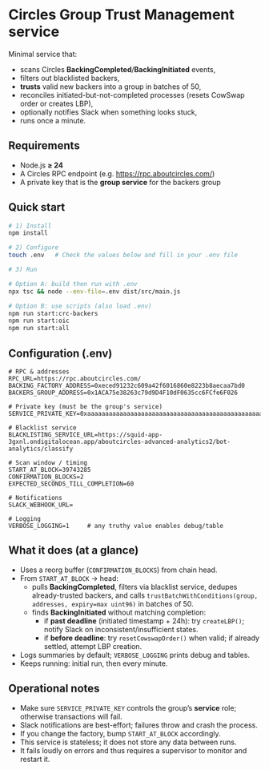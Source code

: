 # Circles Group Trust Management service

Minimal service that:

* scans Circles **BackingCompleted**/**BackingInitiated** events,
* filters out blacklisted backers,
* **trusts** valid new backers into a group in batches of 50,
* reconciles initiated-but-not-completed processes (resets CowSwap order or creates LBP),
* optionally notifies Slack when something looks stuck,
* runs once a minute.

## Requirements

* Node.js **≥ 24**
* A Circles RPC endpoint (e.g. https://rpc.aboutcircles.com/)
* A private key that is the **group service** for the backers group

## Quick start

```bash
# 1) Install
npm install

# 2) Configure
touch .env   # Check the values below and fill in your .env file

# 3) Run

# Option A: build then run with .env
npx tsc && node --env-file=.env dist/src/main.js

# Option B: use scripts (also load .env)
npm run start:crc-backers
npm run start:oic
npm run start:all
```

## Configuration (.env)

```dotenv
# RPC & addresses
RPC_URL=https://rpc.aboutcircles.com/
BACKING_FACTORY_ADDRESS=0xeced91232c609a42f6016860e8223b8aecaa7bd0
BACKERS_GROUP_ADDRESS=0x1ACA75e38263c79d9D4F10dF0635cc6FCfe6F026

# Private key (must be the group's service)
SERVICE_PRIVATE_KEY=0xaaaaaaaaaaaaaaaaaaaaaaaaaaaaaaaaaaaaaaaaaaaaaaaaaaaaaaaaaaaaaaaa

# Blacklist service
BLACKLISTING_SERVICE_URL=https://squid-app-3gxnl.ondigitalocean.app/aboutcircles-advanced-analytics2/bot-analytics/classify

# Scan window / timing
START_AT_BLOCK=39743285
CONFIRMATION_BLOCKS=2
EXPECTED_SECONDS_TILL_COMPLETION=60

# Notifications
SLACK_WEBHOOK_URL=

# Logging
VERBOSE_LOGGING=1     # any truthy value enables debug/table
```

## What it does (at a glance)

* Uses a reorg buffer (`CONFIRMATION_BLOCKS`) from chain head.
* From `START_AT_BLOCK` → head:
    * pulls **BackingCompleted**, filters via blacklist service, dedupes already-trusted backers, and calls
      `trustBatchWithConditions(group, addresses, expiry=max uint96)` in batches of 50.
    * finds **BackingInitiated** without matching completion:
        * if **past deadline** (initiated timestamp + 24h): try `createLBP()`; notify Slack on inconsistent/insufficient states.
        * if **before deadline**: try `resetCowswapOrder()` when valid; if already settled, attempt LBP creation.
* Logs summaries by default; `VERBOSE_LOGGING` prints debug and tables.
* Keeps running: initial run, then every minute.

## Operational notes

* Make sure `SERVICE_PRIVATE_KEY` controls the group’s **service** role; otherwise transactions will fail.
* Slack notifications are best-effort; failures throw and crash the process.
* If you change the factory, bump `START_AT_BLOCK` accordingly.
* This service is stateless; it does not store any data between runs.
* It fails loudly on errors and thus requires a supervisor to monitor and restart it.
